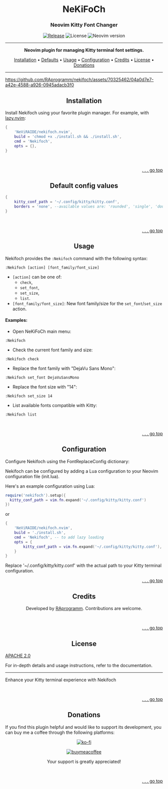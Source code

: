 <h1 align="center" id='top'>NeKiFoCh</h1>
<h3 align="center">Neovim Kitty Font Changer</h3>

<div align="center">

[![Release](https://github.com/NeViRAIDE/nekifoch.nvim/actions/workflows/release.yml/badge.svg)](https://github.com/NeViRAIDE/nekifoch.nvim/actions/workflows/ci.yml)
![License](https://img.shields.io/github/license/NeViRAIDE/nekifoch.nvim)
![Neovim version](https://img.shields.io/badge/Neovim-0.10-57A143?logo=neovim)

</div>

<hr>

<p align="center">
  <strong>Neovim plugin for managing Kitty terminal font settings.</strong>
</p>

<p align="center">
  <a href="#installation">Installation</a> •
  <a href="#defaults">Defaults</a> •
  <a href="#usage">Usage</a> •
  <a href="#configuration">Configuration</a> •
  <a href="#credits">Credits</a> •
  <a href="#license">License</a> •
  <a href="#donations">Donations</a>
</p>

---

https://github.com/RAprogramm/nekifoch/assets/70325462/04a0d7e7-a42e-4588-a926-0945adacb3f0

<div align="center">

## Installation

</div>

Install Nekifoch using your favorite plugin manager. For example, with [lazy.nvim](https://github.com/folke/lazy.nvim):

```lua
{
    'NeViRAIDE/nekifoch.nvim',
    build = 'chmod +x ./install.sh && ./install.sh',
    cmd = 'Nekifoch',
    opts = {},
}
```

<br>
<p align="right">
  <a href="#top">. . . go top</a>
</p>

<h2 align=center id='defaults'>Default config values</h2>

```lua
{
    kitty_conf_path = '~/.config/kitty/kitty.conf',
    borders = 'none', --available values are: 'rounded', 'single', 'double', 'shadow', 'solid', 'none'
}
```
<br>
<p align="right">
  <a href="#top">. . . go top</a>
</p>

<div align="center">

## Usage

</div>

Nekifoch provides the `:Nekifoch` command with the following syntax:

```vim
:Nekifoch [action] [font_family/font_size]
```

- `[action]` can be one of:
  - `check`,
  - `set_font`,
  - `set_size`,
  - `list`.
- `[font_family/font_size]`: New font family/size for the `set_font`/`set_size` action.

#### Examples:

- Open NeKiFoCh main menu:

```vim
:Nekifoch
```

- Check the current font family and size:

```vim
:Nekifoch check
```

- Replace the font family with "DejaVu Sans Mono":

```vim
:Nekifoch set_font DejaVuSansMono
```

- Replace the font size with "14":

```vim
:Nekifoch set_size 14
```

- List available fonts compatible with Kitty:

```vim
:Nekifoch list
```

<br>
<p align="right">
  <a href="#top">. . . go top</a>
</p>

<div align="center">

## Configuration

</div>

Configure Nekifoch using the FontReplaceConfig dictionary:

Nekifoch can be configured by adding a Lua configuration to your Neovim configuration file (init.lua).

Here's an example configuration using Lua:

```lua
require('nekifoch').setup({
  kitty_conf_path = vim.fn.expand('~/.config/kitty/kitty.conf')
})
```

or

```lua
{
    'NeViRAIDE/nekifoch.nvim',
    build = './install.sh',
    cmd = 'Nekifoch', -- to add lazy loading
    opts = {
        kitty_conf_path = vim.fn.expand('~/.config/kitty/kitty.conf'), -- your kitty config path
    }
}
```

Replace '~/.config/kitty/kitty.conf' with the actual path to your Kitty terminal configuration.
<br>
<p align="right">
  <a href="#top">. . . go top</a>
</p>




<div align="center">

## Credits

Developed by [RAprogramm](https://github.com/RAprogramm). Contributions are welcome.

</div>
<br>
<p align="right">
  <a href="#top">. . . go top</a>
</p>

<div align="center">

## License

</div>

[APACHE 2.0](https://github.com/NeViRAIDE/nekifoch.nvim/blob/main/LICENSE)

For in-depth details and usage instructions, refer to the documentation.

<hr>

Enhance your Kitty terminal experience with Nekifoch

<br>
<p align="right">
  <a href="#top">. . . go top</a>
</p>


<div align="center">

## Donations

</div>

If you find this plugin helpful and would like to support its development, you can buy me a coffee through the following platforms:


<div align="center">

[![ko-fi](https://www.ko-fi.com/img/githubbutton_sm.svg)](https://ko-fi.com/rozanov)

[![buymeacoffee](https://img.buymeacoffee.com/button-api/?username=YOUR_BMC_USERNAME&button_colour=FFDD00&font_colour=000000&font_family=Cookie&outline_colour=000000)](https://www.buymeacoffee.com/raprogramm)

Your support is greatly appreciated!

</div>

<br>
<p align="right">
  <a href="#top">. . . go top</a>
</p>
